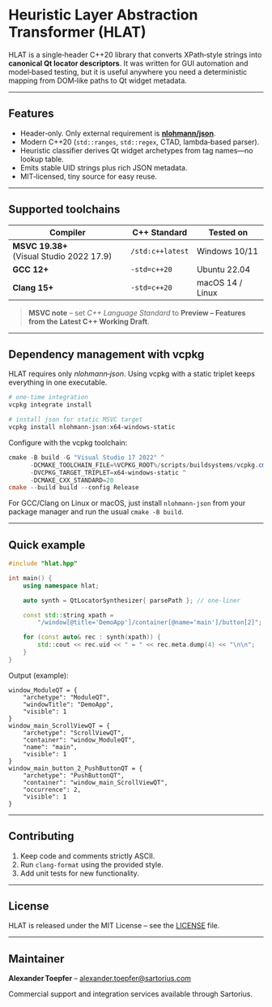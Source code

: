 # Heuristic Layer Abstraction Transformer (HLAT)

HLAT is a single‑header C++20 library that converts XPath‑style strings into **canonical Qt locator descriptors**. It was written for GUI automation and model‑based testing, but it is useful anywhere you need a deterministic mapping from DOM‑like paths to Qt widget metadata.

---

## Features

* Header‑only. Only external requirement is [**nlohmann/json**](https://github.com/nlohmann/json).
* Modern C++20 (`std::ranges`, `std::regex`, CTAD, lambda‑based parser).
* Heuristic classifier derives Qt widget archetypes from tag names—no lookup table.
* Emits stable UID strings plus rich JSON metadata.
* MIT‑licensed, tiny source for easy reuse.

---

## Supported toolchains

| Compiler                  | C++ Standard | Tested on |
|---------------------------|--------------|-----------|
| **MSVC 19.38+** (Visual Studio 2022 17.9) | `/std:c++latest` | Windows 10/11 |
| **GCC 12+**               | `-std=c++20` | Ubuntu 22.04 |
| **Clang 15+**             | `-std=c++20` | macOS 14 / Linux |

> **MSVC note** – set *C++ Language Standard* to **Preview – Features from the Latest C++ Working Draft**.

---

## Dependency management with vcpkg

HLAT requires only *nlohmann‑json*. Using vcpkg with a static triplet keeps everything in one executable.

```powershell
# one‑time integration
vcpkg integrate install

# install json for static MSVC target
vcpkg install nlohmann-json:x64-windows-static
```

Configure with the vcpkg toolchain:

```powershell
cmake -B build -G "Visual Studio 17 2022" ^
      -DCMAKE_TOOLCHAIN_FILE=%VCPKG_ROOT%/scripts/buildsystems/vcpkg.cmake ^
      -DVCPKG_TARGET_TRIPLET=x64-windows-static ^
      -DCMAKE_CXX_STANDARD=20
cmake --build build --config Release
```

For GCC/Clang on Linux or macOS, just install `nlohmann-json` from your package manager and run the usual `cmake -B build`.

---

## Quick example

```cpp
#include "hlat.hpp"

int main() {
    using namespace hlat;

    auto synth = QtLocatorSynthesizer{ parsePath }; // one‑liner

    const std::string xpath =
        "/window[@title='DemoApp']/container[@name='main']/button[2]";

    for (const auto& rec : synth(xpath)) {
        std::cout << rec.uid << " = " << rec.meta.dump(4) << "\n\n";
    }
}
```

Output (example):

```text
window_ModuleQT = {
    "archetype": "ModuleQT",
    "windowTitle": "DemoApp",
    "visible": 1
}
window_main_ScrollViewQT = {
    "archetype": "ScrollViewQT",
    "container": "window_ModuleQT",
    "name": "main",
    "visible": 1
}
window_main_button_2_PushButtonQT = {
    "archetype": "PushButtonQT",
    "container": "window_main_ScrollViewQT",
    "occurrence": 2,
    "visible": 1
}
```

---

## Contributing

1. Keep code and comments strictly ASCII.
2. Run `clang-format` using the provided style.
3. Add unit tests for new functionality.

---

## License

HLAT is released under the MIT License – see the [LICENSE](LICENSE) file.

---

## Maintainer

**Alexander Toepfer** – alexander.toepfer@sartorius.com

Commercial support and integration services available through Sartorius.

